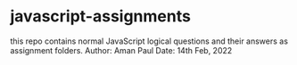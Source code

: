 # javascript-assignments
this repo contains normal JavaScript logical questions and their answers as assignment folders.
 Author: Aman Paul
 Date: 14th Feb, 2022
